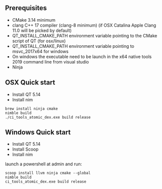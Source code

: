## Prerequisites

- CMake 3.14 minimum
- clang C++ 17 compiler (clang-8 minimum) (if OSX Catalina Apple Clang 11.0 will be picked by default)
- QT_INSTALL_CMAKE_PATH environment variable pointing to the CMake script of QT (for osx/linux)
- QT_INSTALL_CMAKE_PATH environment variable pointing to msvc_2017x64 for windows
- On windows the executable need to be launch in the x64 native tools 2019 command line from visual studio
- Ninja

## OSX Quick start

- Install QT 5.14
- Install nim
```
brew install ninja cmake
nimble build
./ci_tools_atomic_dex.exe build release
```

## Windows Quick start

- Install QT 5.14
- Install Scoop
- Install nim

launch a powershell at admin and run:
```
scoop install llvm ninja cmake --global
nimble build
ci_tools_atomic_dex.exe build release
```